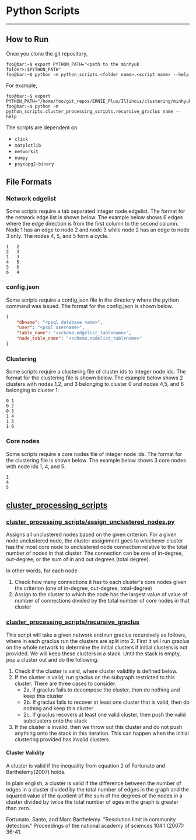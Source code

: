 # Python Scripts
---
## How to Run
Once you clone the git repository,
```console
foo@bar:~$ export PYTHON_PATH="<path to the minhyuk folder>:$PYTHON_PATH"
foo@bar:~$ python -m python_scripts.<folder name>.<script name> --help
```
For example,
```console
foo@bar:~$ export PYTHON_PATH="/home/foo/git_repos/ERNIE_Plus/Illinois/clustering/minhyuk/:$PYTHON_PATH"
foo@bar:~$ python -m python_scripts.cluster_processing_scripts.recursive_graclus name --help
```
The scripts are dependent on
- `click`
- `matplotlib`
- `networkit`
- `numpy`
- `psycopg2-binary`

## File Formats
### Network edgelist
Some scripts require a tab separated integer node edgelist. The format for the network edge list is shown below. The example below shows 6 edges where the edge direction is from the first column to the second column. Node 1 has an edge to node 2 and node 3 while node 2 has an edge to node 3 only. The nodes 4, 5, and 5 form a cycle.
```csv
1   2
2   3
1   3
4   5
5   6
6   4
```
### config.json
Some scripts require a config.json file in the directory where the python command was issued. The format for the config.json is shown below.
```json
{
    "dbname": "<psql database name>",
    "user": "<psql username>",
    "table_name": "<schema.edgelist_tablename>",
    "node_table_name": "<schema.nodelist_tablename>"
}
```
### Clustering
Some scripts require a clustering file of cluster ids to integer node ids. The format for the clustering file is shown below. The example below shows 2 clusters with nodes 1,2, and 3 belonging to cluster 0 and nodes 4,5, and 6 belonging to cluster 1.
```csv
0 1
0 2
0 3
1 4
1 5
1 6
```
### Core nodes
Some scripts require a core nodes file of integer node ids. The format for the clustering file is shown below. The example below shows 3 core nodes with node ids 1, 4, and 5.
```csv
1
4
5
```


## [cluster_processing_scripts](cluster_processing_scripts)

### [cluster_processing_scripts/assign_unclustered_nodes.py](cluster_processing_scripts/assign_unclustered_nodes.py)
Assigns all unclustered nodes based on the given criterion. For a given node unclustered node, the cluster assignment goes to whichever cluster has the most core node to unclustered node connection relative to the total number of nodes in that cluster. The connection can be one of in-degree, out-degree, or the sum of in and out degrees (total degree).

In other words, for each node
1. Check how many connections it has to each cluster's core nodes given the criterion (one of in-degree, out-degree, total-degree)
2. Assign to the cluster to which the node has the largest value of value of number of connections divided by the total number of core nodes in that cluster

### [cluster_processing_scripts/recursive_graclus](cluster_processing_scripts/recursive_graclus.py)
This script will take a given network and run graclus recursively as follows, where in each graclus run the clusters are split into 2.
First it will run graclus on the whole network to determine the initial clusters if initial clusters is not provided.
We will keep these clusters in a stack.
Until the stack is empty, pop a cluster out and do the following.
1. Check if the cluster is valid, where cluster validitiy is defined below.
2. If the cluster is valid, run graclus on the subgraph restricted to this cluster. There are three cases to consider.
    - 2a. If graclus fails to decompose the cluster, then do nothing and keep this cluster
    - 2b. If graclus fails to recover at least one cluster that is valid, then do nothing and keep this cluster
    - 2c. If graclus recovers at least one valid cluster, then push the valid subclusters onto the stack
3. If the cluster is invalid, then we throw out this cluster and do not push anything onto the stack in this iteration. This can happen when the initial clustering provided has invalid clusters.

#### Cluster Validity
A cluster is valid if the inequality from equation 2 of Fortunato and Barthelemy(2007) holds.

In plain english, a cluster is valid if the difference between the number of edges in a cluster divided by the total number of edges in the graph and the squared value of the quotient of the sum of the degrees of the nodes in a cluster divided by twice the total number of eges in the graph is greater than zero.

Fortunato, Santo, and Marc Barthelemy. "Resolution limit in community detection." Proceedings of the national academy of sciences 104.1 (2007): 36-41.

